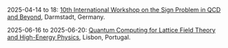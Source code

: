 2025-04-14 to 18: [10th International Workshop on the Sign Problem in QCD and Beyond](https://indico.cern.ch/event/1387680/ "This workshop addresses the sign problem in quantum chromodynamics (QCD) and related fields, focusing on lattice QCD simulations at finite density. It explores novel algorithms, complex action theories, and reweighting techniques to tackle sign fluctuations. Applications extend to nuclear physics and condensed matter systems, with discussions on quantum Monte Carlo methods and effective field theories."), Darmstadt, Germany.

2025-06-16 to 2025-06-20: [Quantum Computing for Lattice Field Theory and High-Energy Physics](https://indico.cern.ch/event/1402243/ "QCLFT 2025 explores quantum computing for lattice field theory and high-energy physics. Topics include quantum algorithms for QCD, lattice simulations, and error correction. Discussions cover applications in particle physics, advancing computational techniques."), Lisbon, Portugal.

